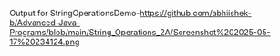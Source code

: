 Output for StringOperationsDemo-https://github.com/abhiishek-b/Advanced-Java-Programs/blob/main/String_Operations_2A/Screenshot%202025-05-17%20234124.png

